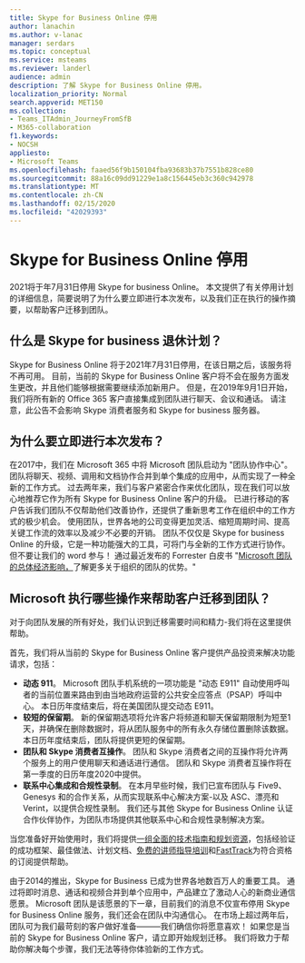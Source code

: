 ```yaml
---
title: Skype for Business Online 停用
author: lanachin
ms.author: v-lanac
manager: serdars
ms.topic: conceptual
ms.service: msteams
ms.reviewer: landerl
audience: admin
description: 了解 Skype for Business Online 停用。
localization_priority: Normal
search.appverid: MET150
ms.collection:
- Teams_ITAdmin_JourneyFromSfB
- M365-collaboration
f1.keywords:
- NOCSH
appliesto:
- Microsoft Teams
ms.openlocfilehash: faaed56f9b150104fba93683b37b7551b828ce80
ms.sourcegitcommit: 88a16c09dd91229e1a8c156445eb3c360c942978
ms.translationtype: MT
ms.contentlocale: zh-CN
ms.lasthandoff: 02/15/2020
ms.locfileid: "42029393"
---
```

# <a name="skype-for-business-online-retirement"></a>Skype for Business Online 停用

2021将于年7月31日停用 Skype for business Online。 本文提供了有关停用计划的详细信息，简要说明了为什么要立即进行本次发布，以及我们正在执行的操作摘要，以帮助客户迁移到团队。
 
## <a name="what-is-the-skype-for-business-retirement-plan"></a>什么是 Skype for business 退休计划？

Skype for Business Online 将于2021年7月31日停用，在该日期之后，该服务将不再可用。 目前，当前的 Skype for Business Online 客户将不会在服务方面发生更改，并且他们能够根据需要继续添加新用户。 但是，在2019年9月1日开始，我们将所有新的 Office 365 客户直接集成到团队进行聊天、会议和通话。 请注意，此公告不会影响 Skype 消费者服务和 Skype for business 服务器。  

## <a name="why-are-we-making-this-announcement-now"></a>为什么要立即进行本次发布？

在2017中，我们在 Microsoft 365 中将 Microsoft 团队启动为 "团队协作中心"。 团队将聊天、视频、调用和文档协作合并到单个集成的应用中，从而实现了一种全新的工作方式。 过去两年来，我们与客户紧密合作来优化团队，现在我们可以放心地推荐它作为所有 Skype for Business Online 客户的升级。 已进行移动的客户告诉我们团队不仅帮助他们改善协作，还提供了重新思考工作在组织中的工作方式的极少机会。 使用团队，世界各地的公司变得更加灵活、缩短周期时间、提高关键工作流的效率以及减少不必要的开销。 团队不仅仅是 Skype for business Online 的升级，它是一种功能强大的工具，可将门与全新的工作方式进行协作。 但不要让我们的 word 参与！ 通过最近发布的 Forrester 白皮书 "[Microsoft 团队的总体经济影响，](https://www.microsoft.com/microsoft-365/blog/wp-content/uploads/sites/2/2019/04/Total-Economic-Impact-Microsoft-Teams.pdf)了解更多关于组织的团队的优势。"

## <a name="what-is-microsoft-doing-to-help-customers-migrate-to-teams"></a>Microsoft 执行哪些操作来帮助客户迁移到团队？

对于向团队发展的所有好处，我们认识到迁移需要时间和精力-我们将在这里提供帮助。
 
首先，我们将从当前的 Skype for Business Online 客户提供产品投资来解决功能请求，包括：

- **动态 911**。 Microsoft 团队手机系统的一项功能是 "动态 E911" 自动使用呼叫者的当前位置来路由到由当地政府运营的公共安全应答点（PSAP）呼叫中心。  本日历年度结束后，将在美国团队提交动态 E911。
- **较短的保留期**。 新的保留期选项将允许客户将频道和聊天保留期限制为短至1天，并确保在删除数据时，将从团队服务中的所有永久存储位置删除该数据。  本日历年度结束后，团队将提供更短的保留期。
- **团队和 Skype 消费者互操作**。 团队和 Skype 消费者之间的互操作将允许两个服务上的用户使用聊天和通话进行通信。  团队和 Skype 消费者互操作将在第一季度的日历年度2020中提供。
- **联系中心集成和合规性录制**。 在本月早些时候，我们已宣布团队与 Five9、Genesys 和的合作关系，从而实现联系中心解决方案-以及 ASC、漂亮和 Verint，以提供合规性录制。   我们还与其他 Skype for Business Online 认证合作伙伴协作，为团队市场提供其他联系中心和合规性录制解决方案。
 
当您准备好开始使用时，我们将提供[一组全面的技术指南和规划资源](https://aka.ms/SkypeToTeams)，包括经验证的成功框架、最佳做法、计划文档、[免费的讲师指导培训](instructor-led-training-teams-landing-page.md)和[FastTrack](https://www.microsoft.com/FastTrack)为符合资格的订阅提供帮助。
 
由于2014的推出，Skype for Business 已成为世界各地数百万人的重要工具。  通过将即时消息、通话和视频合并到单个应用中，产品建立了激动人心的新商业通信愿景。 Microsoft 团队是该愿景的下一章，目前我们的消息不仅宣布停用 Skype for Business Online 服务，我们还会在团队中沟通信心。  在市场上超过两年后，团队可为我们最苛刻的客户做好准备———我们确信你将愿意喜欢！  如果您是当前的 Skype for Business Online 客户，请立即开始规划迁移。  我们将致力于帮助你解决每个步骤，我们无法等待你体验新的工作方式。 
